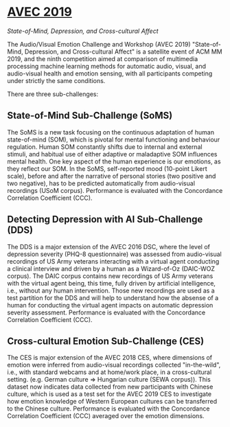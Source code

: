# [AVEC 2019](https://sites.google.com/view/avec2019/)
_State-of-Mind, Depression, and Cross-cultural Affect_

The Audio/Visual Emotion Challenge and Workshop (AVEC 2019) "State-of-Mind, Depression, and Cross-cultural Affect" is a satellite event of ACM MM 2019, and the ninth competition aimed at comparison of multimedia processing machine learning methods for automatic audio, visual, and audio-visual health and emotion sensing, with all participants competing under strictly the same conditions. 

There are three sub-challenges:

## State-of-Mind Sub-Challenge (SoMS)

The SoMS is a new task focusing on the continuous adaptation of human state-of-mind (SOM), which is pivotal for mental functioning and behaviour regulation. Human SOM constantly shifts due to internal and external stimuli, and habitual use of either adaptive or maladaptive SOM influences mental health. One key aspect of the human experience is our emotions, as they reflect our SOM. In the SoMS, self-reported mood (10-point Likert scale), before and after the narrative of personal stories (two positive and two negative), has to be predicted automatically from audio-visual recordings (USoM corpus). Performance is evaluated with the Concordance Correlation Coefficient (CCC).

## Detecting Depression with AI Sub-Challenge (DDS)

The DDS is a major extension of the AVEC 2016 DSC, where the level of depression severity (PHQ-8 questionnaire) was assessed from audio-visual recordings of US Army veterans interacting with a virtual agent conducting a clinical interview and driven by a human as a Wizard-of-Oz (DAIC-WOZ corpus). The DAIC corpus contains new recordings of US Army veterans with the virtual agent being, this time, fully driven by artificial intelligence, i.e., without any human intervention. Those new recordings are used as a test partition for the DDS and will help to understand how the absense of a human for conducting the virtual agent impacts on automatic depression severity assessment. Performance is evaluated with the Concordance Correlation Coefficient (CCC).

## Cross-cultural Emotion Sub-Challenge (CES)

The CES is major extension of the AVEC 2018 CES, where dimensions of emotion were inferred from audio-visual recordings collected "in-the-wild", i.e., with standard webcams and at home/work place, in a cross-cultural setting. (e.g. German culture => Hungarian culture (SEWA corpus)). This dataset now indicates data collected from new participants with Chinese culture, which is used as a test set for the AVEC 2019 CES to investigate how emotion knowledge of Western European cultures can be transferred to the Chinese culture. Performance is evaluated with the Concordance Correlation Coefficient (CCC) averaged over the emotion dimensions.

